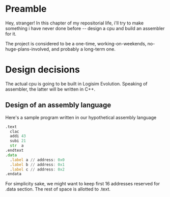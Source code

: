 # Preamble
Hey, stranger! In this chapter of my repositorial life, i'll try to make something i have never done before -- design a cpu and build an assembler for it.

The project is considered to be a one-time, working-on-weekends, no-huge-plans-involved, and probably a long-term one. 

# Design decisions
The actual cpu is going to be built in Logisim Evolution. Speaking of assembler, the latter will be written in C++.

## Design of an assembly language
Here's a sample program written in our hypothetical assembly language
```asm
.text
  clac
  addi 43
  subi 21
  str  a
.endtext
.data
  .label a // address: 0x0
  .label b // address: 0x1
  .label c // address: 0x2
.endata  
```
For simplicity sake, we might want to keep first 16 addresses reserved for .data section. The rest of space is allotted to .text. 
